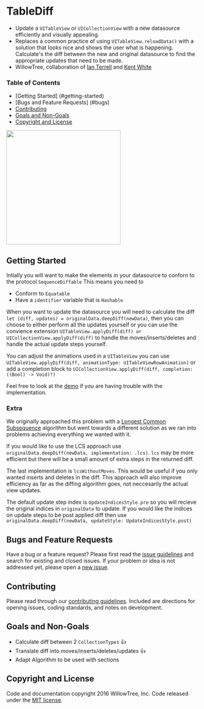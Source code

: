 # TableDiff
* Update a `UITableView` or `UICollectionView` with a new datasource efficiently and visually appealing.
* Replaces a common practice of using `UITableView.reloadData()` with a solution that looks nice and shows the user what is happening. Calculate's the diff between the new and original datasource to find the appropriate updates that need to be made.
* WillowTree, collaboration of [Ian Terrell](https://github.com/ianterrell) and [Kent White](https://github.com/Kent-White)

### Table of Contents
* [Getting Started] (#getting-started)
* [Bugs and Feature Requests] (#bugs)
* [Contributing](#contributing)
* [Goals and Non-Goals](#goals)
* [Copyright and License](#license)

<img src="Docs/Demo.gif" width="300">

## Getting Started<a name="getting-started"></a>

Intially you will want to make the elements in your datasource to conforn to the protocol `SequenceDiffable`
This means you need to 
* Conform to `Equatable`
* Have a `identifier` variable that is `Hashable`

When you want to update the datasource you will need to calculate the diff `let (diff, updates) = originalData.deepDiff(newData)`, then you can choose to either perform all the updates yourself or you can use the convience extension `UITableView.applyDiff(diff) or UICollectionView.applyDiff(diff)` to handle the moves/inserts/deletes and handle the actual update steps yourself.

You can adjust the animations used in a `UITableView` you can use `UITableView.applyDiff(diff, animationType: UITableViewRowAnimation)` or add a completion block to `UICollectionView.applyDiff(diff, completion: ((Bool) -> Void)?)`

Feel free to look at the [demo](https://github.com/willowtreeapps/DeepDiff/tree/develop/Demo) if you are having trouble with the implementation.

### Extra

We originally approached this problem with a [Longest Common Subsequence](https://en.wikipedia.org/wiki/Longest_common_subsequence_problem) algorithm but went towards a different solution as we ran into problems achieving everything we wanted with it.

If you would like to use the LCS approach use `originalData.deepDiff(newData, implementation: .lcs)`. `lcs` may be more efficient but there will be a small amount of extra steps in the returned diff.

The last implementation is `lcsWithoutMoves`. This would be useful if you only wanted inserts and deletes in the diff. This approach will also improve efficiency as far as the diffing algorithm goes, not neccesarily the actual view updates.

The default update step index is `UpdateIndicesStyle.pre` so you will recieve the original indices in `originalData` to update. If you would like the indices on update steps to be post applied diff then use `originalData.deepDiff(newData, updateStyle: UpdateIndicesStyle.post)`

## Bugs and Feature Requests<a name="bugs"></a>
Have a bug or a feature request? Please first read the [issue guidelines](https://github.com/willowtreeapps/DeepDiff/blob/develop/CONTRIBUTING.md) and search for existing and closed issues. If your problem or idea is not addressed yet, please open a [new issue](https://github.com/willowtreeapps/DeepDiff/issues/new).

## Contributing<a name="contributing"></a>
Please read through our [contributing guidelines](https://github.com/willowtreeapps/DeepDiff/blob/develop/CONTRIBUTING.md). Included are directions for opening issues, coding standards, and notes on development.

## Goals and Non-Goals<a name="goals"></a>
* Calculate diff between 2 `CollectionTypes` :+1:
* Translate diff into moves/inserts/deletes/updates :+1:
* Adapt Algorithm to be used with sections

## Copyright and License<a name="license"></a>
Code and documentation copyright 2016 WillowTree, Inc. Code released under the [MIT license](https://github.com/willowtreeapps/DeepDiff/blob/develop/LICENSE.md).